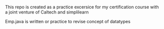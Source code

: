 This repo is created as a practice excersice for my certification course with a joint venture of Caltech and simplilearn

Emp.java is written or practice to revise concept of datatypes 
